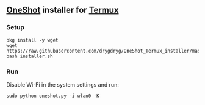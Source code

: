 ## [OneShot](https://github.com/drygdryg/OneShot) installer for [Termux](https://play.google.com/store/apps/details?id=com.termux)
### Setup
```
pkg install -y wget
wget https://raw.githubusercontent.com/drygdryg/OneShot_Termux_installer/master/installer.sh
bash installer.sh
```
### Run
Disable Wi-Fi in the system settings and run:
```
sudo python oneshot.py -i wlan0 -K
```
